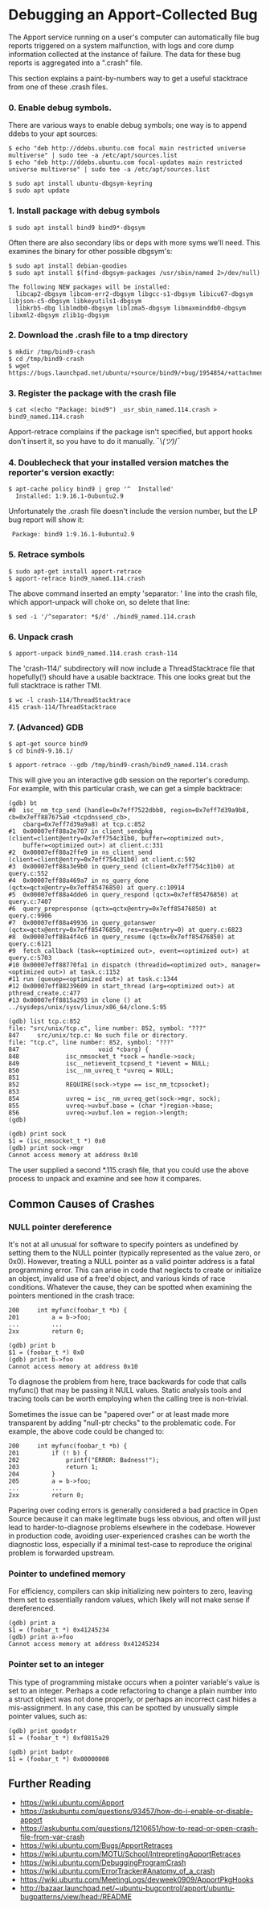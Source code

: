 Debugging an Apport-Collected Bug
=================================

The Apport service running on a user's computer can automatically file
bug reports triggered on a system malfunction, with logs and core dump
information collected at the instance of failure.  The data for these
bug reports is aggregated into a "<something>.crash" file.

This section explains a paint-by-numbers way to get a useful stacktrace
from one of these .crash files.

###  0. Enable debug symbols.

There are various ways to enable debug symbols; one way is to append ddebs to your apt sources:

    $ echo "deb http://ddebs.ubuntu.com focal main restricted universe multiverse" | sudo tee -a /etc/apt/sources.list
    $ echo "deb http://ddebs.ubuntu.com focal-updates main restricted universe multiverse" | sudo tee -a /etc/apt/sources.list

    $ sudo apt install ubuntu-dbgsym-keyring
    $ sudo apt update

###  1. Install package with debug symbols

    $ sudo apt install bind9 bind9*-dbgsym

Often there are also secondary libs or deps with more syms we'll
need.  This examines the binary for other possible dbgsym's:

    $ sudo apt install debian-goodies
    $ sudo apt install $(find-dbgsym-packages /usr/sbin/named 2>/dev/null)

    The following NEW packages will be installed:
      libcap2-dbgsym libcom-err2-dbgsym libgcc-s1-dbgsym libicu67-dbgsym libjson-c5-dbgsym libkeyutils1-dbgsym
      libkrb5-dbg liblmdb0-dbgsym liblzma5-dbgsym libmaxminddb0-dbgsym libxml2-dbgsym zlib1g-dbgsym



### 2.  Download the .crash file to a tmp directory

    $ mkdir /tmp/bind9-crash
    $ cd /tmp/bind9-crash
    $ wget https://bugs.launchpad.net/ubuntu/+source/bind9/+bug/1954854/+attachment/5551855/+files/_usr_sbin_named.114.crash

### 3.  Register the package with the crash file

    $ cat <(echo "Package: bind9") _usr_sbin_named.114.crash > bind9_named.114.crash

Apport-retrace complains if the package isn't specified, but apport
hooks don't insert it, so you have to do it manually.  ¯\\_(ツ)_/¯

### 4.  Doublecheck that your installed version matches the reporter's version exactly:

    $ apt-cache policy bind9 | grep '^  Installed'
      Installed: 1:9.16.1-0ubuntu2.9

Unfortunately the .crash file doesn't include the version number,
but the LP bug report will show it:

     Package: bind9 1:9.16.1-0ubuntu2.9

### 5.  Retrace symbols

    $ sudo apt-get install apport-retrace
    $ apport-retrace bind9_named.114.crash

The above command inserted an empty 'separator: ' line into the crash
file, which apport-unpack will choke on, so delete that line:

    $ sed -i '/^separator: *$/d' ./bind9_named.114.crash

### 6.  Unpack crash

    $ apport-unpack bind9_named.114.crash crash-114

The 'crash-114/' subdirectory will now include a ThreadStacktrace file
that hopefully(!) should have a usable backtrace.  This one looks
great but the full stacktrace is rather TMI.

    $ wc -l crash-114/ThreadStacktrace
    415 crash-114/ThreadStacktrace


### 7.  (Advanced) GDB

    $ apt-get source bind9
    $ cd bind9-9.16.1/

    $ apport-retrace --gdb /tmp/bind9-crash/bind9_named.114.crash

This will give you an interactive gdb session on the reporter's
coredump.  For example, with this particular crash, we can get a simple
backtrace:

    (gdb) bt
    #0  isc__nm_tcp_send (handle=0x7eff7522dbb0, region=0x7eff7d39a9b8, cb=0x7eff887675a0 <tcpdnssend_cb>, 
        cbarg=0x7eff7d39a9a8) at tcp.c:852
    #1  0x00007eff88a2e707 in client_sendpkg (client=client@entry=0x7eff754c31b0, buffer=<optimized out>, 
        buffer=<optimized out>) at client.c:331
    #2  0x00007eff88a2ffe9 in ns_client_send (client=client@entry=0x7eff754c31b0) at client.c:592
    #3  0x00007eff88a3e9b0 in query_send (client=0x7eff754c31b0) at query.c:552
    #4  0x00007eff88a469a7 in ns_query_done (qctx=qctx@entry=0x7eff85476850) at query.c:10914
    #5  0x00007eff88a4dde6 in query_respond (qctx=0x7eff85476850) at query.c:7407
    #6  query_prepresponse (qctx=qctx@entry=0x7eff85476850) at query.c:9906
    #7  0x00007eff88a49936 in query_gotanswer (qctx=qctx@entry=0x7eff85476850, res=res@entry=0) at query.c:6823
    #8  0x00007eff88a4f4c6 in query_resume (qctx=0x7eff85476850) at query.c:6121
    #9  fetch_callback (task=<optimized out>, event=<optimized out>) at query.c:5703
    #10 0x00007eff88770fa1 in dispatch (threadid=<optimized out>, manager=<optimized out>) at task.c:1152
    #11 run (queuep=<optimized out>) at task.c:1344
    #12 0x00007eff88239609 in start_thread (arg=<optimized out>) at pthread_create.c:477
    #13 0x00007eff8815a293 in clone () at ../sysdeps/unix/sysv/linux/x86_64/clone.S:95

    (gdb) list tcp.c:852
    file: "src/unix/tcp.c", line number: 852, symbol: "???"
    847     src/unix/tcp.c: No such file or directory.
    file: "tcp.c", line number: 852, symbol: "???"
    847                      void *cbarg) {
    848             isc_nmsocket_t *sock = handle->sock;
    849             isc__netievent_tcpsend_t *ievent = NULL;
    850             isc__nm_uvreq_t *uvreq = NULL;
    851
    852             REQUIRE(sock->type == isc_nm_tcpsocket);
    853
    854             uvreq = isc__nm_uvreq_get(sock->mgr, sock);
    855             uvreq->uvbuf.base = (char *)region->base;
    856             uvreq->uvbuf.len = region->length;
    (gdb)

    (gdb) print sock
    $1 = (isc_nmsocket_t *) 0x0
    (gdb) print sock->mgr
    Cannot access memory at address 0x10

The user supplied a second *.115.crash file, that you could use the
above process to unpack and examine and see how it compares.


Common Causes of Crashes
------------------------

### NULL pointer dereference

It's not at all unusual for software to specify pointers as undefined by
setting them to the NULL pointer (typically represented as the value
zero, or 0x0).  However, treating a NULL pointer as a valid pointer
address is a fatal programming error.  This can arise in code that
neglects to create or initialize an object, invalid use of a free'd
object, and various kinds of race conditions.  Whatever the cause, they
can be spotted when examining the pointers mentioned in the crash trace:

    200     int myfunc(foobar_t *b) {
    201         a = b->foo;
    ...         ...
    2xx         return 0;

    (gdb) print b
    $1 = (foobar_t *) 0x0
    (gdb) print b->foo
    Cannot access memory at address 0x10

To diagnose the problem from here, trace backwards for code that calls
myfunc() that may be passing it NULL values.  Static analysis tools and
tracing tools can be worth employing when the calling tree is
non-trivial.

Sometimes the issue can be "papered over" or at least made more
transparent by adding "null-ptr checks" to the problematic code.
For example, the above code could be changed to:

    200     int myfunc(foobar_t *b) {
    201         if (! b) {
    202             printf("ERROR: Badness!");
    203             return 1;
    204         }
    205         a = b->foo;
    ...         ...
    2xx         return 0;

Papering over coding errors is generally considered a bad practice in
Open Source because it can make legitimate bugs less obvious, and often
will just lead to harder-to-diagnose problems elsewhere in the codebase.
However in production code, avoiding user-experienced crashes can be
worth the diagnostic loss, especially if a minimal test-case to
reproduce the original problem is forwarded upstream.


### Pointer to undefined memory

For efficiency, compilers can skip initializing new pointers to zero,
leaving them set to essentially random values, which likely will not
make sense if dereferenced.

    (gdb) print a
    $1 = (foobar_t *) 0x41245234
    (gdb) print a->foo
    Cannot access memory at address 0x41245234


### Pointer set to an integer

This type of programming mistake occurs when a pointer variable's value is set to an integer.  Perhaps a code refactoring to change a plain number into a struct object was not done properly, or perhaps an incorrect cast hides a mis-assignment.  In any case, this can be spotted by unusually simple pointer values, such as:

    (gdb) print goodptr
    $1 = (foobar_t *) 0xf8815a29

    (gdb) print badptr
    $1 = (foobar_t *) 0x00000008


Further Reading
---------------

 * https://wiki.ubuntu.com/Apport
 * https://askubuntu.com/questions/93457/how-do-i-enable-or-disable-apport
 * https://askubuntu.com/questions/1210651/how-to-read-or-open-crash-file-from-var-crash
 * https://wiki.ubuntu.com/Bugs/ApportRetraces
 * https://wiki.ubuntu.com/MOTU/School/IntrepretingApportRetraces
 * https://wiki.ubuntu.com/DebuggingProgramCrash
 * https://wiki.ubuntu.com/ErrorTracker#Anatomy_of_a_crash
 * https://wiki.ubuntu.com/MeetingLogs/devweek0909/ApportPkgHooks
 * http://bazaar.launchpad.net/~ubuntu-bugcontrol/apport/ubuntu-bugpatterns/view/head:/README
